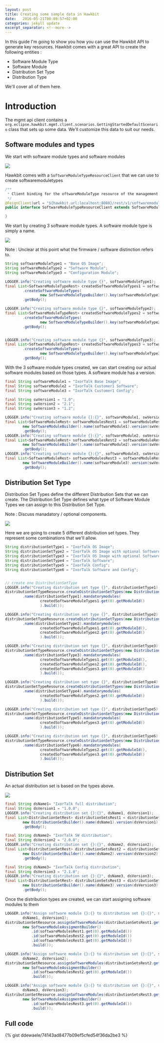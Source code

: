 ```yaml
---
layout: post
title: Creating some sample data in Hawkbit
date:   2016-05-21T00:09:57+02:00
categories: jekyll update
excerpt_separator: <!--more-->
---
```

In this guide I'm going to show you how you can use the Hawkbit API to generate key resources. Hawkbit comes with a great API to create the following entities :

- Software Module Type
- Software Module
- Distribution Set Type
- Distribution Type

We'll cover all of them here.

<!--more-->

# Introduction

The mgmt api client contains a `org.eclipse.hawkbit.mgmt.client.scenarios.GettingStartedDefaultScenario` class that sets up some data. We'll customize this data to suit our needs.


## Software modules and types

We start with software module types and software modules

![](/assets/images/upload_mgmt.png)

Hawkbit comes with a `SoftwareModuleTypeResourceClient` that we can use to create softwaremoduletypes

```java
/**
 * Client binding for the oftwareModuleType resource of the management API.
 */
@FeignClient(url = "${hawkbit.url:localhost:8080}/rest/v1/softwaremoduletypes")
public interface SoftwareModuleTypeResourceClient extends SoftwareModuleTypeRestApi {

}
```

We start by creating 3 software module types. A software module type is simply a name.

![](/assets/images/software_module_types.png)

Note : Unclear at this point what the firmware / software distinction refers to.

```java
String softwareModuleType1 = "Base OS Image";
String softwareModuleType2 = "Software Module";
String softwareModuleType3 = "Configuration Module";

LOGGER.info("Creating software module type {}", softwareModuleType1);
final List<SoftwareModuleTypeRest> createdSoftwareModuleTypes1 = softwareModuleTypeResource
        .createSoftwareModuleTypes(
        		new SoftwareModuleTypeBuilder().key(softwareModuleType1).name(softwareModuleType1).maxAssignments(1).build())
        .getBody();

LOGGER.info("Creating software module type {}", softwareModuleType2);
final List<SoftwareModuleTypeRest> createdSoftwareModuleTypes2 = softwareModuleTypeResource
        .createSoftwareModuleTypes(
        		new SoftwareModuleTypeBuilder().key(softwareModuleType2).name(softwareModuleType2).maxAssignments(1).build())
        .getBody();


LOGGER.info("Creating software module type {}", softwareModuleType3);
final List<SoftwareModuleTypeRest> createdSoftwareModuleTypes3 = softwareModuleTypeResource
        .createSoftwareModuleTypes(
        		new SoftwareModuleTypeBuilder().key(softwareModuleType3).name(softwareModuleType3).maxAssignments(1).build())
        .getBody();
```

With the 3 software module types created, we can start creating our actual software modules based on those types.
A software module has a version.

```java
final String softwareModule1 = "IxorTalk Base Image";
final String softwareModule2 = "IxorTalk Customer1 Software";
final String softwareModule3 = "IxorTalk Customer1 Config";

final String swVersion1 = "1.0";
final String swVersion2 = "2.1";
final String swVersion3 = "1.2";

LOGGER.info("Creating software module {}:{}", softwareModule1, swVersion1);
final List<SoftwareModuleRest> softwareModulesRest1 = softwareModuleResource.createSoftwareModules(
        new SoftwareModuleBuilder().name(softwareModule1).version(swVersion1).type(softwareModuleType1).build())
        .getBody();
LOGGER.info("Creating software module {}:{}", softwareModule2, swVersion2);
final List<SoftwareModuleRest> softwareModulesRest2 = softwareModuleResource.createSoftwareModules(
        new SoftwareModuleBuilder().name(softwareModule2).version(swVersion2).type(softwareModuleType2).build())
        .getBody();
LOGGER.info("Creating software module {}:{}", softwareModule3, swVersion3);
final List<SoftwareModuleRest> softwareModulesRest3 = softwareModuleResource.createSoftwareModules(
        new SoftwareModuleBuilder().name(softwareModule3).version(swVersion3).type(softwareModuleType3).build())
        .getBody();
```


## Distribution Set Type

Distribution Set Types define the different Distribution Sets that we can create.
The Distribution Set Type defines what type of Software Module Types we can assign to this Distribution Set Type.

Note : Discuss manadatory / optional components.

![](/assets/images/distribution_set_type.png)

Here we are going to create 5 different distribution set types. They represent some combinations that we'll allow.

```java
String distributionSetType1 = "IxorTalk OS Image";
String distributionSetType2 = "IxorTalk OS Image with optional Software";
String distributionSetType3 = "IxorTalk OS Image with optional Software / Config";
String distributionSetType4 = "IxorTalk Software";
String distributionSetType5 = "IxorTalk Config";
String distributionSetType6 = "IxorTalk Software and Config";


// create one DistributionSetType
LOGGER.info("Creating distribution set type {}", distributionSetType1);
distributionSetTypeResource.createDistributionSetTypes(new DistributionSetTypeBuilder().key(distributionSetType1)
        .name(distributionSetType1).mandatorymodules(
        		createdSoftwareModuleTypes1.get(0).getModuleId()
        		).build());

LOGGER.info("Creating distribution set type {}", distributionSetType2);
distributionSetTypeResource.createDistributionSetTypes(new DistributionSetTypeBuilder().key(distributionSetType2)
        .name(distributionSetType2).mandatorymodules(
        		createdSoftwareModuleTypes1.get(0).getModuleId(),
        		createdSoftwareModuleTypes2.get(0).getModuleId()
        		).build());

LOGGER.info("Creating distribution set type {}", distributionSetType3);
distributionSetTypeResource.createDistributionSetTypes(new DistributionSetTypeBuilder().key(distributionSetType3)
        .name(distributionSetType3).mandatorymodules(
        		createdSoftwareModuleTypes1.get(0).getModuleId(),
        		createdSoftwareModuleTypes2.get(0).getModuleId(),
        		createdSoftwareModuleTypes3.get(0).getModuleId()
        		).build());

LOGGER.info("Creating distribution set type {}", distributionSetType4);
distributionSetTypeResource.createDistributionSetTypes(new DistributionSetTypeBuilder().key(distributionSetType4)
        .name(distributionSetType4).mandatorymodules(
        		createdSoftwareModuleTypes2.get(0).getModuleId()
        		).build());

LOGGER.info("Creating distribution set type {}", distributionSetType5);
distributionSetTypeResource.createDistributionSetTypes(new DistributionSetTypeBuilder().key(distributionSetType5)
        .name(distributionSetType5).mandatorymodules(
        		createdSoftwareModuleTypes3.get(0).getModuleId()
        		).build());

LOGGER.info("Creating distribution set type {}", distributionSetType6);
distributionSetTypeResource.createDistributionSetTypes(new DistributionSetTypeBuilder().key(distributionSetType6)
        .name(distributionSetType6).mandatorymodules(
        		createdSoftwareModuleTypes2.get(0).getModuleId(),
        		createdSoftwareModuleTypes3.get(0).getModuleId()
        		).build());
```


## Distribution Set

An actual distribution set is based on the types above.

![](/assets/images/distribution_set1.png)

```java
final String dsName1= "IxorTalk full distribution";
final String dsVersion1 = "1.0.0";
LOGGER.info("Creating distribution set {}:{}", dsName1, dsVersion1);
final List<DistributionSetRest> distributionSetsRest1 = distributionSetResource.createDistributionSets(
        new DistributionSetBuilder().name(dsName1).version(dsVersion1).type(distributionSetType3).build())
        .getBody();

final String dsName2= "IxorTalk SW distribution";
final String dsVersion2 = "2.0.0";
LOGGER.info("Creating distribution set {}:{}", dsName2, dsVersion2);
final List<DistributionSetRest> distributionSetsRest2 = distributionSetResource.createDistributionSets(
        new DistributionSetBuilder().name(dsName2).version(dsVersion2).type(distributionSetType4).build())
        .getBody();

final String dsName3= "IxorTalk Config distribution";
final String dsVersion3 = "2.1.0";
LOGGER.info("Creating distribution set {}:{}", dsName3, dsVersion3);
final List<DistributionSetRest> distributionSetsRest3 = distributionSetResource.createDistributionSets(
        new DistributionSetBuilder().name(dsName3).version(dsVersion3).type(distributionSetType5).build())
        .getBody();
```

Once the distribution types are created, we can start assigning software modules to them

```java
LOGGER.info("Assign software module {}:{} to distribution set {}:{}", softwareModule1, swVersion1,
        dsName1, dsVersion1);
distributionSetResource.assignSoftwareModules(distributionSetsRest1.get(0).getDsId(),
        new SoftwareModuleAssigmentBuilder()
			.id(softwareModulesRest1.get(0).getModuleId())
			.id(softwareModulesRest2.get(0).getModuleId())
	        .id(softwareModulesRest3.get(0).getModuleId())
			.build());

LOGGER.info("Assign software module {}:{} to distribution set {}:{}", softwareModule2, swVersion2,
		dsName2, dsVersion2);
distributionSetResource.assignSoftwareModules(distributionSetsRest2.get(0).getDsId(),
        new SoftwareModuleAssigmentBuilder()
			.id(softwareModulesRest2.get(0).getModuleId())
			.build());

LOGGER.info("Assign software module {}:{} to distribution set {}:{}", softwareModule3, swVersion3,
		dsName3, dsVersion3);
distributionSetResource.assignSoftwareModules(distributionSetsRest3.get(0).getDsId(),
        new SoftwareModuleAssigmentBuilder()
	        .id(softwareModulesRest3.get(0).getModuleId())
			.build());
```


## Full code


{% gist ddewaele/74143ad8477b09ef5cfed54f36da2be3 %}